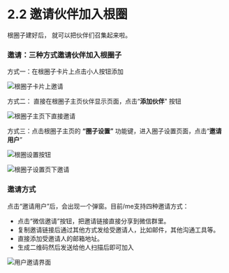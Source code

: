 # 2.2 邀请伙伴加入根圈

根圈子建好后， 就可以把伙伴们召集起来啦。

### **邀请：三种方式邀请伙伴加入根圈子**

方式一：在根圈子卡片上点击小人按钮添加

![&#x6839;&#x5708;&#x5B50;&#x5361;&#x7247;&#x4E0A;&#x9080;&#x8BF7;](../../.gitbook/assets/screenshot-2019-10-29-at-14.20.21.png)

方式二： 直接在根圈子主页伙伴显示页面，点击“**添加伙伴**" 按钮

![&#x6839;&#x5708;&#x5B50;&#x4E3B;&#x9875;&#x4E0B;&#x76F4;&#x63A5;&#x9080;&#x8BF7;](../../.gitbook/assets/m88-2.jpg)

方式三：点击根圈子主页的 **“圈子设置”** 功能键，进入圈子设置页面，点击“**邀请用户**”

![&#x6839;&#x5708;&#x8BBE;&#x7F6E;&#x6309;&#x94AE;](../../.gitbook/assets/m88-3.jpeg)

![&#x6839;&#x5708;&#x5B50;&#x8BBE;&#x7F6E;&#x9875;&#x4E0B;&#x9080;&#x8BF7;](../../.gitbook/assets/m88-4.jpg)



### **邀请方式**

点击“邀请用户”后，会出现一个弹窗。目前/me支持四种邀请方式：

* 点击“微信邀请”按钮，把邀请链接直接分享到微信群里。
* 复制邀请链接后通过其他方式发给受邀请人，比如邮件，其他沟通工具等。
* 直接添加受邀请人的邮箱地址。
* 生成二维码然后发送给他人扫描后即可加入

![&#x7528;&#x6237;&#x9080;&#x8BF7;&#x754C;&#x9762;](../../.gitbook/assets/screenshot_20191202-171652.jpg)



